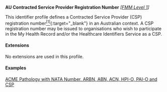 **AU Contracted Service Provider Registration Number**  *[[FMM Level 1](guidance.html)]*

This identifier profile defines a Contracted Service Provider (CSP) registration number[<sup>[1]</sup>](https://www.myhealthrecord.gov.au/for-healthcare-professionals/howtos/contracted-service-provider-registration){:target="_blank"} in an Australian context. A CSP registration number may be issued to organisations who wish to participate in the My Health Record and/or the Healthcare Identifiers Service as a CSP.


#### Extensions

No extensions are used in this profile.


#### Examples

[ACME Pathology with NATA Number, ARBN, ABN, ACN, HPI-O, PAI-O and CSP](Organization-f799e349-0385-4fbc-a2aa-b5b50af957ea.html)
